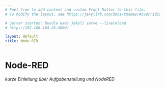 ```yaml
---
# Feel free to add content and custom Front Matter to this file.
# To modify the layout, see https://jekyllrb.com/docs/themes/#overriding-theme-defaults

# Server starten: bundle exec jekyll serve --livereload
# http://192.168.104.26:4000/

layout: default
title: Node-RED
---
```


# Node-RED

_kurze Einleitung über Aufgabenstellung und NodeRED_
